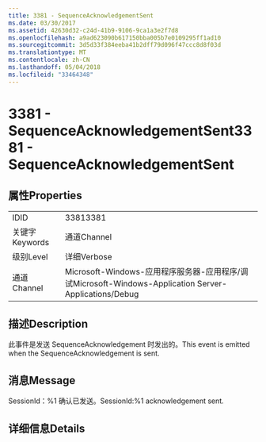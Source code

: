 ```yaml
---
title: 3381 - SequenceAcknowledgementSent
ms.date: 03/30/2017
ms.assetid: 42630d32-c24d-41b9-9106-9ca1a3e2f7d8
ms.openlocfilehash: a9ad623090b617150bba005b7e0109295ff1ad10
ms.sourcegitcommit: 3d5d33f384eeba41b2dff79d096f47ccc8d8f03d
ms.translationtype: MT
ms.contentlocale: zh-CN
ms.lasthandoff: 05/04/2018
ms.locfileid: "33464348"
---
```

# <a name="3381---sequenceacknowledgementsent"></a><span data-ttu-id="99479-102">3381 - SequenceAcknowledgementSent</span><span class="sxs-lookup"><span data-stu-id="99479-102">3381 - SequenceAcknowledgementSent</span></span>
## <a name="properties"></a><span data-ttu-id="99479-103">属性</span><span class="sxs-lookup"><span data-stu-id="99479-103">Properties</span></span>  
  
|||  
|-|-|  
|<span data-ttu-id="99479-104">ID</span><span class="sxs-lookup"><span data-stu-id="99479-104">ID</span></span>|<span data-ttu-id="99479-105">3381</span><span class="sxs-lookup"><span data-stu-id="99479-105">3381</span></span>|  
|<span data-ttu-id="99479-106">关键字</span><span class="sxs-lookup"><span data-stu-id="99479-106">Keywords</span></span>|<span data-ttu-id="99479-107">通道</span><span class="sxs-lookup"><span data-stu-id="99479-107">Channel</span></span>|  
|<span data-ttu-id="99479-108">级别</span><span class="sxs-lookup"><span data-stu-id="99479-108">Level</span></span>|<span data-ttu-id="99479-109">详细</span><span class="sxs-lookup"><span data-stu-id="99479-109">Verbose</span></span>|  
|<span data-ttu-id="99479-110">通道</span><span class="sxs-lookup"><span data-stu-id="99479-110">Channel</span></span>|<span data-ttu-id="99479-111">Microsoft-Windows-应用程序服务器-应用程序/调试</span><span class="sxs-lookup"><span data-stu-id="99479-111">Microsoft-Windows-Application Server-Applications/Debug</span></span>|  
  
## <a name="description"></a><span data-ttu-id="99479-112">描述</span><span class="sxs-lookup"><span data-stu-id="99479-112">Description</span></span>  
 <span data-ttu-id="99479-113">此事件是发送 SequenceAcknowledgement 时发出的。</span><span class="sxs-lookup"><span data-stu-id="99479-113">This event is emitted when the SequenceAcknowledgement is sent.</span></span>  
  
## <a name="message"></a><span data-ttu-id="99479-114">消息</span><span class="sxs-lookup"><span data-stu-id="99479-114">Message</span></span>  
 <span data-ttu-id="99479-115">SessionId：%1 确认已发送。</span><span class="sxs-lookup"><span data-stu-id="99479-115">SessionId:%1 acknowledgement sent.</span></span>  
  
## <a name="details"></a><span data-ttu-id="99479-116">详细信息</span><span class="sxs-lookup"><span data-stu-id="99479-116">Details</span></span>
